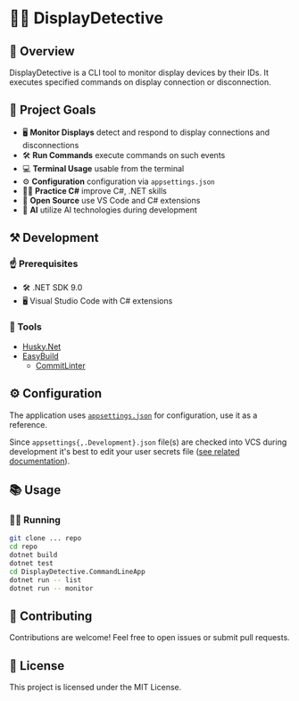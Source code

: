 # 🕵️‍♂️ DisplayDetective

## 📃 Overview

DisplayDetective is a CLI tool to monitor display devices by their IDs. It executes specified commands on display connection or disconnection.

## 🎯 Project Goals

- 🖥️ **Monitor Displays** detect and respond to display connections and disconnections
- 🛠️ **Run Commands** execute commands on such events
- 💻 **Terminal Usage** usable from the terminal
- ⚙️ **Configuration** configuration via `appsettings.json`
- 🧑‍💻 **Practice C#** improve C#, .NET skills
- 🔧 **Open Source** use VS Code and C# extensions
- 🤖 **AI** utilize AI technologies during development

## ⚒️ Development

### ☝️ Prerequisites

- 🛠️ .NET SDK 9.0
- 🖥️ Visual Studio Code with C# extensions

### 🔨 Tools

- [Husky.Net](https://alirezanet.github.io/Husky.Net/)
- [EasyBuild](https://github.com/easybuild-org/)
    - [CommitLinter](https://github.com/easybuild-org/EasyBuild.CommitLinter)

## ⚙️ Configuration

The application uses [`appsettings.json`](appsettings.json) for configuration, use it as a reference.

Since `appsettings{,.Development}.json` file(s) are checked into VCS during development
it's best to edit your user secrets file ([see related documentation](https://learn.microsoft.com/en-us/aspnet/core/security/app-secrets)).

## 📚 Usage

### 🏃‍♂️ Running

```sh
git clone ... repo
cd repo
dotnet build
dotnet test
cd DisplayDetective.CommandLineApp
dotnet run -- list
dotnet run -- monitor
```

## 🤝 Contributing

Contributions are welcome! Feel free to open issues or submit pull requests.

## 📄 License

This project is licensed under the MIT License.
